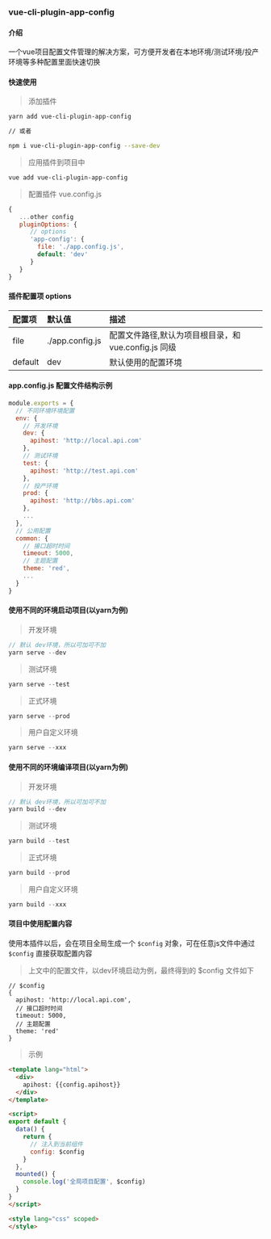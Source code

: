 ### vue-cli-plugin-app-config

#### 介绍

一个vue项目配置文件管理的解决方案，可方便开发者在本地环境/测试环境/投产环境等多种配置里面快速切换

#### 快速使用

> 添加插件

```sh
yarn add vue-cli-plugin-app-config

// 或者

npm i vue-cli-plugin-app-config --save-dev
```

> 应用插件到项目中

```sh
vue add vue-cli-plugin-app-config
```

> 配置插件 vue.config.js

```js
{
   ...other config
   pluginOptions: {
      // options
      'app-config': {
        file: './app.config.js',
        default: 'dev'
      }
   }
}
```

#### 插件配置项 options

| 配置项     | 默认值            | 描述        |
| :------ | :------------- | :-------- |
| file    | ./app.config.js | 配置文件路径,默认为项目根目录，和 vue.config.js 同级    |
| default | dev            | 默认使用的配置环境 |

#### app.config.js 配置文件结构示例

```js
module.exports = {
  // 不同环境环境配置
  env: {
    // 开发环境
    dev: {
      apihost: 'http://local.api.com'
    },
    // 测试环境
    test: {
      apihost: 'http://test.api.com'
    },
    // 投产环境
    prod: {
      apihost: 'http://bbs.api.com'
    },
    ...
  },
  // 公用配置
  common: {
    // 接口超时时间
    timeout: 5000,
    // 主题配置
    theme: 'red',
    ...
  }
}
```

#### 使用不同的环境启动项目(以yarn为例)

> 开发环境

```js
// 默认 dev环境，所以可加可不加
yarn serve --dev
```

> 测试环境

```js
yarn serve --test
```

> 正式环境

```js
yarn serve --prod
```

> 用户自定义环境

```js
yarn serve --xxx
```

#### 使用不同的环境编译项目(以yarn为例)

> 开发环境

```js
// 默认 dev环境，所以可加可不加
yarn build --dev
```

> 测试环境

```js
yarn build --test
```

> 正式环境

```js
yarn build --prod
```

> 用户自定义环境

```js
yarn build --xxx
```

#### 项目中使用配置内容

使用本插件以后，会在项目全局生成一个 `$config` 对象，可在任意js文件中通过 `$config` 直接获取配置内容

> 上文中的配置文件，以dev环境启动为例，最终得到的 $config 文件如下

```
// $config
{
  apihost: 'http://local.api.com',
  // 接口超时时间
  timeout: 5000,
  // 主题配置
  theme: 'red'
}
```

> 示例

```html
<template lang="html">
  <div>
    apihost: {{config.apihost}}
  </div>
</template>

<script>
export default {
  data() {
    return {
      // 注入到当前组件
      config: $config
    }
  },
  mounted() {
    console.log('全局项目配置', $config)
  }
}
</script>

<style lang="css" scoped>
</style>
```

